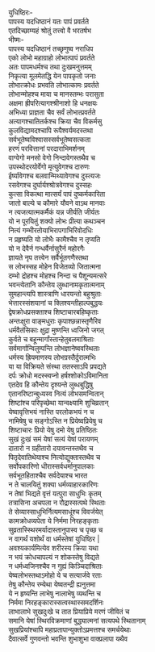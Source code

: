 युधिष्ठिरः-  
पापस्य यदधिष्ठानं यतः पापं प्रवर्तते  
एतदिच्छाम्यहं श्रोतुं तत्त्वो वै भरतर्षभ  
भीष्मः-  
पापस्य यदधिष्ठानं तच्छृणुष्व नराधिप  
एको लोभो महाग्राहो लोभात्पापं प्रवर्तते  
अतः पापमधर्मश्च तथा दुःखमनुत्तमम्  
निकृत्या मूलमेतद्धि येन पापकृतो जनाः  
लोभात्क्रोधः प्रभवति लोभात्कामः प्रवर्तते  
लोभान्मोहश्च माया च मानस्तम्भः परासुता  
अक्षमा ह्रीपरित्यागश्श्रीनाशो हि धनक्षयः  
अभिध्या प्राज्ञता चैव सर्वं लोभात्प्रवर्तते  
अत्यागश्चातितर्कश्च क्रिया चैव विकर्मसु   
कुलविद्यामदश्चापि रूपैश्वर्यमदस्तथा  
सर्वभूतेष्वविश्वासस्सर्वभूतेष्वसत्कता  
हरणं परवित्तानां परदाराभिमर्शनम्  
वाग्वेगो मनसो वेगो निन्दावेगस्तथैव च  
उपस्थोदरयोर्वेगो मृत्युवेगश्च दारुणः  
ईर्ष्यावेगश्च बलवान्मिथ्यावेगश्च दुस्त्यजः  
रसवेगश्च दुर्घार्यश्श्रोत्रवेगश्च दुस्सहः  
कुत्सा विकत्था मात्सर्यं पापं दुष्कर्मकारिता  
जातो बाल्ये च कौमारे यौवने वाऽथ मानवाः  
न त्यजत्यात्मकर्मैकं यन्न जीर्यति जीर्यतः  
यो न पूरयितुं शक्यो लोभः प्रीत्या कथञ्चन  
नित्यं गम्भीरतोयाभिरापगाभिरिवोदधिः  
न प्रहृष्यति यो लोभैः कामैश्चैव न तृप्यति  
यो न देवैर्न गन्धर्वैर्नासुरैर्न महोरगैः  
ज्ञायते नृप तत्त्वेन सर्वैर्भूतगणैस्तथा  
स लोभस्सह मोहेन विजेतव्यो जितात्मना  
दम्भो द्रोहश्च मोहश्च निन्दा च पैशून्यमत्सरे  
भवन्त्येतानि कौन्तेय लुब्धानामकृतात्मनाम्  
सुमहान्त्यपि शास्त्राणि धारयन्तो बहुश्रुताः  
भेत्तारस्संशयानां च क्लिश्यन्तीहाल्पबुद्धयः  
द्वेषक्रोधप्रसक्ताश्च शिष्टाचारबहिष्कृताः  
अन्तःक्षुरा वाङ्मधुराः कृपाश्छन्नास्तृणैरिव  
धर्मवैतंसिकाः क्षुद्रा मुष्णन्ति ध्वजिनो जगत्  
कुर्वते च बहून्मार्गांस्तान्हेतुबलमाश्रिताः  
सर्वमार्गान्विलुम्पन्ति लोभज्ञानेष्ववस्थिताः  
धर्मस्य ह्रियमाणस्य लोभग्रस्तैर्दुरात्मभिः  
या या विक्रियते संस्था ततस्साऽपि प्रपद्यते  
दर्पः क्रोधो मदस्स्वप्नो हर्षश्शोकोऽविमानिता  
एतदेव हि कौन्तेय दृश्यन्ते लुब्धबुद्धिषु  
एतानरिष्टान्बुध्यस्व नित्यं लोभसमन्वितान्  
शिष्टांश्च परिपृच्छेथा यान्वक्ष्यामि शुचिव्रतान्  
येष्वावृत्तिभयं नास्ति परलोकभयं न च  
नामिषेषु च सङ्गोऽस्ति न प्रियेष्वप्रियेषु च  
शिष्टाचारः प्रियो येषु दमो येषु प्रतिष्ठितः  
सुखं दुःखं समं येषां सत्यं येषां परायणम्  
दातारो न ग्रहीतारो दयावन्तस्तथैव च  
पितृदेवातिथेयाश्च नित्योद्युक्तास्तथैव च  
सर्वोपकारिणो धीरास्सर्वधर्मानुपालकाः  
सर्वभूतहिताश्चैव सर्वदेयाश्च भारत  
न ते चालयितुं शक्या धर्मव्याहारकारिणः  
न तेषां भिद्यते वृत्तं यत्पुरा साधुभिः कृतम्  
तत्रासिना अचपला न रौद्रास्सत्पथे स्थिताः  
ते सेव्यास्साधुभिर्नित्यमसाधूंश्च विवर्जयेत्  
कामक्रोधव्यपेता ये निर्ममा निरहङ्कृताः  
सुव्रतास्स्थिरमर्यादास्तानुपास्व च पृच्छ च  
न वागर्थं यशोर्थं वा धर्मस्तेषां युधिष्ठिर |  
अवश्यकार्यमित्येव शरीरस्य क्रिया यथा  
न भयं क्रोधचापल्यं न शोकस्तेषु विद्यते  
न धर्मध्वजिनश्चैव न गुह्यं किञ्चिदाश्रिताः  
येष्वलोभस्तथाऽमोहो ये च सत्यार्जवे रताः  
तेषु कौन्तेय रम्येथा येष्वतन्द्री ह्यनुत्तमा  
ये न हृष्यन्ति लाभेषु नालाभेषु व्यथन्ति च  
निर्ममा निरहङ्कारास्सत्वस्थास्समदर्शिनः  
लाभालाभे सुखदुःखे च तात प्रियाप्रिये मरणं जीवितं च  
समानि येषां स्थिरविक्रमाणां बुद्ध्यात्मनां सत्यपथे स्थितानाम्  
सुखप्रियांश्चापि महाप्रतापान्युक्तोऽप्रमत्तश्च समर्चयेथाः  
दैवात्सर्वे गुणवन्तो भवन्ति शुभाशुभा वाक्प्रलापा यथैव   
